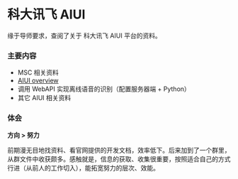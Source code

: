 # 科大讯飞 AIUI

缘于导师要求，查阅了关于 科大讯飞 AIUI 平台的资料。

### 主要内容

- MSC 相关资料
- [AIUI overview](AIUI.md)
- 调用 WebAPI 实现离线语音的识别（配置服务器端 + Python）
- 其它 AIUI 相关资料

### 体会

**方向 > 努力**

前期漫无目地找资料、看官网提供的开发文档，效率低下。后来加到了一个群里，从群文件中收获颇多。感触就是，信息的获取、收集很重要，按照适合自己的方式行进（从前人的工作切入），能拓宽努力的层次、效能。
